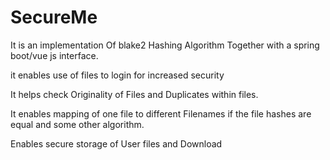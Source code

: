 # SecureMe

It is an implementation Of blake2 Hashing Algorithm Together with a spring boot/vue js interface.

it enables use of files to login for increased security

It helps check Originality of Files and Duplicates within files.

It enables mapping of one file to different Filenames if the file hashes are equal and some other algorithm.

Enables secure storage of User files and Download

